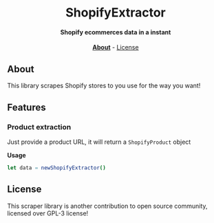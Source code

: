 <div align=center>

# ShopifyExtractor

#### Shopify ecommerces data in a instant

**[About](#about)** - [License](#license)

</div>

## About

This library scrapes Shopify stores to you use for the way you want!

## Features

### Product extraction

Just provide a product URL, it will return a `ShopifyProduct` object

**Usage**
```nim
let data = newShopifyExtractor()
```

## License

This scraper library is another contribution to open source community, licensed
over GPL-3 license!

